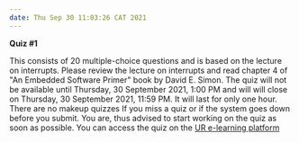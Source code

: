 ```yaml
---
date: Thu Sep 30 11:03:26 CAT 2021
---
```

**Quiz #1**

This consists of 20 multiple-choice questions and is based on the lecture on interrupts. Please review the lecture on interrupts and read chapter 4 of "An Embedded Software Primer" book by David E. Simon. The quiz will not be available until Thursday, 30 September 2021, 1:00 PM and will will close on Thursday, 30 September 2021, 11:59 PM. It will last for only one hour. There are no makeup quizzes If you miss a quiz or if the system goes down before you submit. You are, thus advised to start working on the quiz as soon as possible. You can access the quiz on the [UR e-learning platform](https://elearning.ur.ac.rw/mod/quiz/view.php?id=141368)